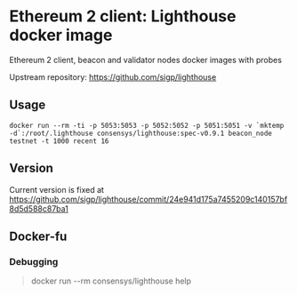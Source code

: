 # Ethereum 2 client: Lighthouse docker image

Ethereum 2 client, beacon and validator nodes docker images with probes

Upstream repository: https://github.com/sigp/lighthouse

## Usage

 ```docker run --rm -ti -p 5053:5053 -p 5052:5052 -p 5051:5051 -v `mktemp -d`:/root/.lighthouse consensys/lighthouse:spec-v0.9.1 beacon_node testnet -t 1000 recent 16```

## Version

Current version is fixed at https://github.com/sigp/lighthouse/commit/24e941d175a7455209c140157bf8d5d588c87ba1

## Docker-fu

### Debugging

> docker run --rm consensys/lighthouse help
